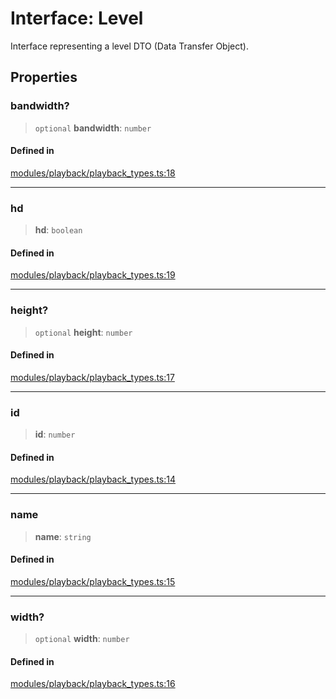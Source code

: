 # Interface: Level

Interface representing a level DTO (Data Transfer Object).

## Properties

### bandwidth?

> `optional` **bandwidth**: `number`

#### Defined in

[modules/playback/playback\_types.ts:18](https://github.com/btwld/vxdk/blob/f0c08b605fe2b92843fdce69d1d8f956007afe49/src/modules/playback/playback_types.ts#L18)

***

### hd

> **hd**: `boolean`

#### Defined in

[modules/playback/playback\_types.ts:19](https://github.com/btwld/vxdk/blob/f0c08b605fe2b92843fdce69d1d8f956007afe49/src/modules/playback/playback_types.ts#L19)

***

### height?

> `optional` **height**: `number`

#### Defined in

[modules/playback/playback\_types.ts:17](https://github.com/btwld/vxdk/blob/f0c08b605fe2b92843fdce69d1d8f956007afe49/src/modules/playback/playback_types.ts#L17)

***

### id

> **id**: `number`

#### Defined in

[modules/playback/playback\_types.ts:14](https://github.com/btwld/vxdk/blob/f0c08b605fe2b92843fdce69d1d8f956007afe49/src/modules/playback/playback_types.ts#L14)

***

### name

> **name**: `string`

#### Defined in

[modules/playback/playback\_types.ts:15](https://github.com/btwld/vxdk/blob/f0c08b605fe2b92843fdce69d1d8f956007afe49/src/modules/playback/playback_types.ts#L15)

***

### width?

> `optional` **width**: `number`

#### Defined in

[modules/playback/playback\_types.ts:16](https://github.com/btwld/vxdk/blob/f0c08b605fe2b92843fdce69d1d8f956007afe49/src/modules/playback/playback_types.ts#L16)
